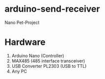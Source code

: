 # arduino-send-receiver
Nano Pet-Project

# Hardware
1. Arduino Nano (Controller)
2. MAX485 (485 interface transceiver)
3. USB Converter PL2303 (USB to TTL)
4. Any PC
